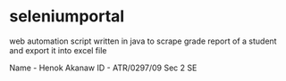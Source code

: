 # seleniumportal
web automation script written in java to scrape grade report of a student and export it into excel file

Name - Henok Akanaw
ID - ATR/0297/09
Sec 2 SE
